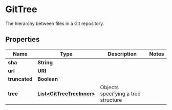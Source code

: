 

# GitTree

The hierarchy between files in a Git repository.

## Properties

| Name | Type | Description | Notes |
|------------ | ------------- | ------------- | -------------|
|**sha** | **String** |  |  |
|**url** | **URI** |  |  |
|**truncated** | **Boolean** |  |  |
|**tree** | [**List&lt;GitTreeTreeInner&gt;**](GitTreeTreeInner.md) | Objects specifying a tree structure |  |



